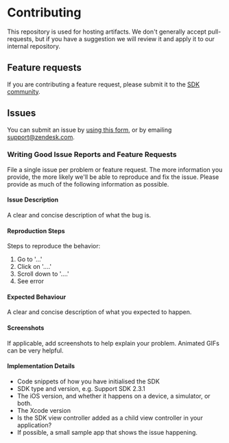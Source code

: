 # Contributing

This repository is used for hosting artifacts. We don't generally accept pull-requests, but if you have a suggestion we will review it and apply it to our internal repository. 

## Feature requests

If you are contributing a feature request, please submit it to the [SDK community](https://develop.zendesk.com/hc/en-us/community/topics/360000018828-Mobile-SDKs).

## Issues

You can submit an issue by [using this form](https://support.zendesk.com/hc/en-us/requests/new), or by emailing [support@zendesk.com](mailto:support@zendesk.com).

### Writing Good Issue Reports and Feature Requests

File a single issue per problem or feature request. The more information you provide, the more likely we'll be able to reproduce and fix the issue. Please provide as much of the following information as possible.

#### Issue Description

A clear and concise description of what the bug is.

#### Reproduction Steps

Steps to reproduce the behavior:

1. Go to '...'
2. Click on '....'
3. Scroll down to '....'
4. See error

#### Expected Behaviour

A clear and concise description of what you expected to happen.

#### Screenshots

If applicable, add screenshots to help explain your problem. Animated GIFs can be very helpful.

#### Implementation Details

* Code snippets of how you have initialised the SDK
* SDK type and version, e.g. Support SDK 2.3.1
* The iOS version, and whether it happens on a device, a simulator, or both.
* The Xcode version
* Is the SDK view controller added as a child view controller in your application?
* If possible, a small sample app that shows the issue happening.